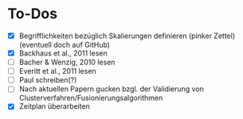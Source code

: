 # To-Dos

- [x] Begrifflichkeiten bezüglich Skalierungen definieren (pinker Zettel) (eventuell doch auf GitHub)
- [x] Backhaus et al., 2011 lesen
- [ ] Bacher & Wenzig, 2010 lesen
- [ ] Everitt et al., 2011 lesen
- [ ] Paul schreiben(?)
- [ ] Nach aktuellen Papern gucken bzgl. der Validierung von Clusterverfahren/Fusionierungsalgorithmen
- [x] Zeitplan überarbeiten

